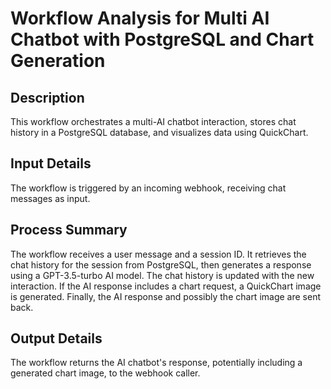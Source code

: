 # Workflow Analysis for Multi AI Chatbot with PostgreSQL and Chart Generation

## Description
This workflow orchestrates a multi-AI chatbot interaction, stores chat history in a PostgreSQL database, and visualizes data using QuickChart.

## Input Details
The workflow is triggered by an incoming webhook, receiving chat messages as input.

## Process Summary
The workflow receives a user message and a session ID. It retrieves the chat history for the session from PostgreSQL, then generates a response using a GPT-3.5-turbo AI model. The chat history is updated with the new interaction. If the AI response includes a chart request, a QuickChart image is generated. Finally, the AI response and possibly the chart image are sent back.

## Output Details
The workflow returns the AI chatbot's response, potentially including a generated chart image, to the webhook caller.
